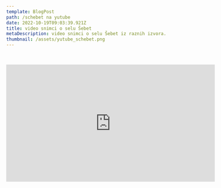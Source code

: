 ```yaml
---
template: BlogPost
path: /schebet na yutube
date: 2022-10-19T09:03:39.921Z
title: video snimci o selu Šebet
metaDescription: video snimci o selu Šebet iz raznih izvora.
thumbnail: /assets/yutube_schebet.png
---
```


﻿
<iframe width="560" height="315" src="https://www.youtube.com/watch?v=t1ES05Hd5Zc" frameborder="0" allow="accelerometer; autoplay; encrypted-media; gyroscope; picture-in-picture" allowfullscreen></iframe>
